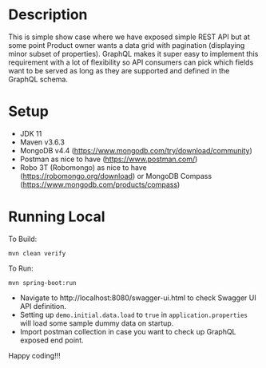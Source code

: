 # Description
This is simple show case where we have exposed simple REST API but at some point Product owner wants a data grid with pagination (displaying  minor subset of properties). GraphQL makes it super easy to implement this requirement with a lot of flexibility so API consumers can pick which fields want to be served as long as they are supported and defined in the GraphQL schema.

# Setup 
- JDK 11
- Maven v3.6.3 
- MongoDB v4.4 (https://www.mongodb.com/try/download/community)
- Postman as nice to have  (https://www.postman.com/)
- Robo 3T (Robomongo) as nice to have (https://robomongo.org/download) or MongoDB Compass (https://www.mongodb.com/products/compass)

# Running Local
To Build:
````
mvn clean verify
````
To Run:
````
mvn spring-boot:run
````
- Navigate to http://localhost:8080/swagger-ui.html to check Swagger UI API definition. 
- Setting up `demo.initial.data.load` to `true` in `application.properties` will load some sample dummy data on startup. 
- Import postman collection in case you want to check up GraphQL exposed end point.

Happy coding!!! 


